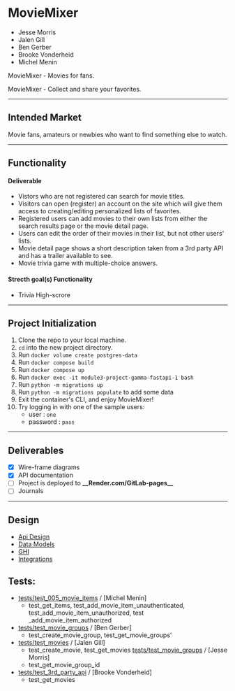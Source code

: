 # MovieMixer

- Jesse Morris
- Jalen Gill
- Ben Gerber
- Brooke Vonderheid
- Michel Menin

MovieMixer - Movies for fans.

MovieMixer - Collect and share your favorites.

---

## Intended Market

Movie fans, amateurs or newbies who want to find something else to watch.

---

## Functionality

#### Deliverable

- Vistors who are not registered can search for movie titles.
- Visitors can open (register) an account on the site which will give them access to creating/editing personalized lists of favorites.
- Registered users can add movies to their own lists from either the search results page or the movie detail page.
- Users can edit the order of their movies in their list, but not other users' lists.
- Movie detail page shows a short description taken from a 3rd party API and has a trailer available to see.
- Movie trivia game with multiple-choice answers.

#### Strecth goal(s) Functionality

- Trivia High-scrore

---

## Project Initialization

1. Clone the repo to your local machine.
2. `cd` into the new project directory.
3. Run `docker volume create postgres-data`
4. Run `docker compose build`
5. Run `docker compose up`
6. Run `docker exec -it module3-project-gamma-fastapi-1 bash`
7. Run `python -m migrations up`
8. Run `python -m migrations populate` to add some data
9. Exit the container's CLI, and enjoy MovieMixer!
10. Try logging in with one of the sample users:
    - user : `one`
    - password : `pass`

---

## Deliverables

- [x] Wire-frame diagrams
- [x] API documentation
- [ ] Project is deployed to **\_\_**Render.com/GitLab-pages**\_\_**
- [ ] Journals

---

## Design

- [Api Design](/docs/api-design.md "/docs/api-design.md")
- [Data Models](/docs/data-models.md "/docs/data-models.md")
- [GHI](/docs/ghi.md "/docs/ghi.md")
- [Integrations](/docs/integrations.md "/docs/integrations.md")

## Tests:

- [tests/test_005_movie_items](tests/test_005_movie_items) / [Michel Menin]
  - test_get_items, test_add_movie_item_unauthenticated, test_add_movie_item_unauthorized, test \_add_movie_item_authorized
- [tests/test_movie_groups](tests/test_movie_groups) / [Ben Gerber]
  - test_create_movie_group, test_get_movie_groups'
- [tests/test_movies](tests/test_movies) / [Jalen Gill]
  - test_create_movie, test_get_movies
  [tests/test_movie_groups](tests/test_movie_groups) / [Jesse Morris]
  - test_get_movie_group_id
- [tests/test_3rd_party_api](tests/test_3rd_party_api.py) / [Brooke Vonderheid]
  - test_get_movies
